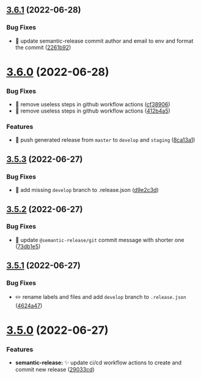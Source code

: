 ## [3.6.1](https://github.com/js-omar/create-ts-app/compare/v3.6.0...v3.6.1) (2022-06-28)


### Bug Fixes

* :green_heart: update semantic-release commit author and email to env and format the commit ([2261b92](https://github.com/js-omar/create-ts-app/commit/2261b923038cfd003da6a9ef95c62062cc9441ac))

# [3.6.0](https://github.com/js-omar/create-ts-app/compare/v3.5.3...v3.6.0) (2022-06-28)


### Bug Fixes

* :green_heart: remove useless steps in github workflow actions ([cf38906](https://github.com/js-omar/create-ts-app/commit/cf38906c4cefc821d73fe394f69e803c37891ecf))
* :green_heart: remove useless steps in github workflow actions ([412b4a5](https://github.com/js-omar/create-ts-app/commit/412b4a563a6696d92c0c8ecb784691a344cbcc3f))


### Features

* :green_heart: push generated release from `master` to `develop` and `staging` ([8ca13a1](https://github.com/js-omar/create-ts-app/commit/8ca13a1353045eab0f0272cd8f412af0e1f40fa5))

## [3.5.3](https://github.com/js-omar/create-ts-app/compare/v3.5.2...v3.5.3) (2022-06-27)


### Bug Fixes

* :bug: add missing `develop` branch to .release.json ([d9e2c3d](https://github.com/js-omar/create-ts-app/commit/d9e2c3d4a4cce7cc2753f5037927e87d0d5a4aad))

## [3.5.2](https://github.com/js-omar/create-ts-app/compare/v3.5.1...v3.5.2) (2022-06-27)


### Bug Fixes

* :bug: update `@semantic-release/git` commit message with shorter one ([73db1e5](https://github.com/js-omar/create-ts-app/commit/73db1e5bebf42e7b1c85ca88d5773eb92abce199))

## [3.5.1](https://github.com/js-omar/create-ts-app/compare/v3.5.0...v3.5.1) (2022-06-27)


### Bug Fixes

* :pencil2: rename labels and files and add `develop` branch to `.release.json` ([4624a47](https://github.com/js-omar/create-ts-app/commit/4624a4743142490757677e8e8a0de101ce9f34c6))

# [3.5.0](https://github.com/js-omar/create-ts-app/compare/v3.4.1...v3.5.0) (2022-06-27)

### Features

- **semantic-release:** :sparkles: update ci/cd workflow actions to create and commit new release ([29033cd](https://github.com/js-omar/create-ts-app/commit/29033cd486b8a9a09f077302b680c975edbe7197))
